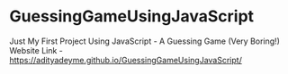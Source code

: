 # GuessingGameUsingJavaScript
Just My First Project Using JavaScript - A Guessing Game (Very Boring!)
Website Link - https://adityadeyme.github.io/GuessingGameUsingJavaScript/

